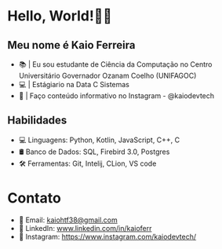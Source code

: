 # Hello, World!👋🏽
## Meu nome é Kaio Ferreira
* 📚 | Eu sou estudante de Ciência da Computação no Centro Universitário Governador Ozanam Coelho (UNIFAGOC)
* 💻 | Estágiario na Data C Sistemas
* 🤳 | Faço conteúdo informativo no Instagram - @kaiodevtech
## Habilidades
* 💻 Linguagens: Python, Kotlin, JavaScript, C++, C
* 🛢️ Banco de Dados: SQL, Firebird 3.0, Postgres
* 🛠️ Ferramentas: Git, Intelij, CLion, VS code
# Contato
* 📧 Email: kaiohtf38@gmail.com
* 💼 LinkedIn: www.linkedin.com/in/kaioferr
* 📱 Instagram: https://www.instagram.com/kaiodevtech/


